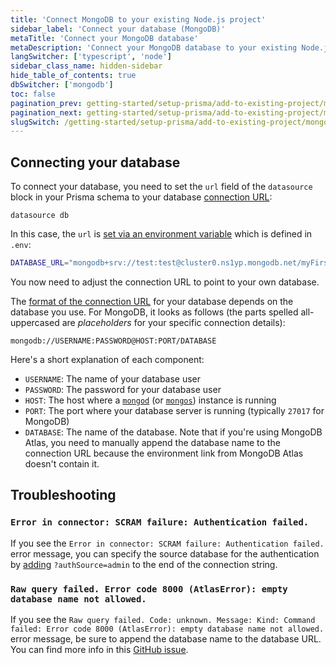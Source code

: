 ```yaml
---
title: 'Connect MongoDB to your existing Node.js project'
sidebar_label: 'Connect your database (MongoDB)'
metaTitle: 'Connect your MongoDB database'
metaDescription: 'Connect your MongoDB database to your existing Node.js project'
langSwitcher: ['typescript', 'node']
sidebar_class_name: hidden-sidebar
hide_table_of_contents: true
dbSwitcher: ['mongodb']
toc: false
pagination_prev: getting-started/setup-prisma/add-to-existing-project/mongodb-node-mongodb
pagination_next: getting-started/setup-prisma/add-to-existing-project/mongodb/introspection-node-mongodb
slugSwitch: /getting-started/setup-prisma/add-to-existing-project/mongodb/connect-your-database-
---
```


## Connecting your database

To connect your database, you need to set the `url` field of the `datasource` block in your Prisma schema to your database [connection URL](/orm/reference/connection-urls):

```prisma file=prisma/schema.prisma showLineNumbers
datasource db
```

In this case, the `url` is [set via an environment variable](/orm/more/development-environment/environment-variables) which is defined in `.env`:

```bash file=.env showLineNumbers
DATABASE_URL="mongodb+srv://test:test@cluster0.ns1yp.mongodb.net/myFirstDatabase"
```

You now need to adjust the connection URL to point to your own database.

The [format of the connection URL](/orm/reference/connection-urls) for your database depends on the database you use. For MongoDB, it looks as follows (the parts spelled all-uppercased are _placeholders_ for your specific connection details):

```no-lines
mongodb://USERNAME:PASSWORD@HOST:PORT/DATABASE
```

Here's a short explanation of each component:

- `USERNAME`: The name of your database user
- `PASSWORD`: The password for your database user
- `HOST`: The host where a [`mongod`](https://www.mongodb.com/docs/manual/reference/program/mongod/#mongodb-binary-bin.mongod) (or [`mongos`](https://www.mongodb.com/docs/manual/reference/program/mongos/#mongodb-binary-bin.mongos)) instance is running
- `PORT`: The port where your database server is running (typically `27017` for MongoDB)
- `DATABASE`: The name of the database. Note that if you're using MongoDB Atlas, you need to manually append the database name to the connection URL because the environment link from MongoDB Atlas doesn't contain it.

## Troubleshooting

### `Error in connector: SCRAM failure: Authentication failed.`

If you see the `Error in connector: SCRAM failure: Authentication failed.` error message, you can specify the source database for the authentication by [adding](https://github.com/prisma/prisma/discussions/9994#discussioncomment-1562283) `?authSource=admin` to the end of the connection string.

### `Raw query failed. Error code 8000 (AtlasError): empty database name not allowed.`

If you see the `Raw query failed. Code: unknown. Message: Kind: Command failed: Error code 8000 (AtlasError): empty database name not allowed.` error message, be sure to append the database name to the database URL. You can find more info in this [GitHub issue](https://github.com/prisma/docs/issues/5562).
